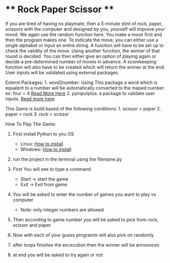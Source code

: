 # ** Rock Paper Scissor ** 


If you are tired of having no playmate, then a 5-minute stint of rock, paper, scissors with the computer and designed by you, yourself will improve your mood.
We again use the random function here. You make a move first and then the program makes one. To indicate the move, you can either use a single alphabet or input an entire string. A function will have to be set up to check the validity of the move.
Using another function, the winner of that round is decided. You can then either give an option of playing again or decide a pre-determined number of moves in advance. A scorekeeping function will also have to be created which will return the winner at the end.
User inputs will be validated using external packages.

Externl Packages:
	1. word2number: Using This package a word which is equalent to a number will be automatically converted to the maped number. ex: four = 4 [Read More Here](https://pypi.org/project/word2number/)
	2. pyinputplus: a package to  validate user inputs. [Read more here](https://pypi.org/project/PyInputPlus/)
	

This Game is build based of the following conditions:
	1. scissor > paper
	2. paper > rock
	3. rock > scissor

How To Play The Game:
1. First install Python to you OS
	* Linux: [How to install](https://www.digitalocean.com/community/tutorials/how-to-install-python-3-and-set-up-a-programming-environment-on-an-ubuntu-20-04-server)
	* Windows: [How to install](https://www.goodhousekeeping.com/uk/consumer-advice/technology/a30378443/how-to-install-windows-10/)

2. run the project in the terminal using the filename.py
3. First You will see to type a command 
	* Start -> start the game
	* Exit -> Exit from game
4. You will be asked to enter the number of games you want to play vs computer
	* Note: only integer numbers are allowed
5. Then according to game number you will be asked to pick from rock, scissor and paper
6. Now with each of your guess programm will also pick on randomly
7. after loops finishes the excecution then the winner will be announces
8. at end you will be asked to try again or not

